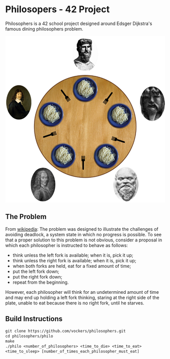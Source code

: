 # Philosopers - 42 Project
Philosophers is a 42 school project designed around Edsger Dijkstra's famous dining philosophers problem. 

![preview.png](preview.png)

## The Problem
From [wikipedia](https://en.wikipedia.org/wiki/Dining_philosophers_problem): The problem was designed to illustrate the challenges of avoiding deadlock, a system state in which no progress is possible. To see that a proper solution to this problem is not obvious, consider a proposal in which each philosopher is instructed to behave as follows:

- think unless the left fork is available; when it is, pick it up;
- think unless the right fork is available; when it is, pick it up;
- when both forks are held, eat for a fixed amount of time;
- put the left fork down;
- put the right fork down;
- repeat from the beginning.

However, each philosopher will think for an undetermined amount of time and may end up holding a left fork thinking, staring at the right side of the plate, unable to eat because there is no right fork, until he starves. 

## Build Instructions
```
git clone https://github.com/vockers/philosophers.git
cd philosophers/philo
make
./philo	<number_of_philosophers> <time_to_die> <time_to_eat> <time_to_sleep> [number_of_times_each_philosopher_must_eat]
```